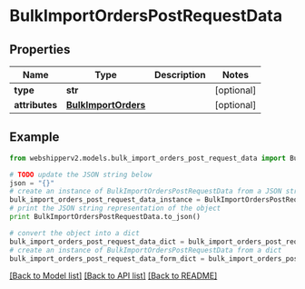 # BulkImportOrdersPostRequestData


## Properties
Name | Type | Description | Notes
------------ | ------------- | ------------- | -------------
**type** | **str** |  | [optional] 
**attributes** | [**BulkImportOrders**](BulkImportOrders.md) |  | [optional] 

## Example

```python
from webshipperv2.models.bulk_import_orders_post_request_data import BulkImportOrdersPostRequestData

# TODO update the JSON string below
json = "{}"
# create an instance of BulkImportOrdersPostRequestData from a JSON string
bulk_import_orders_post_request_data_instance = BulkImportOrdersPostRequestData.from_json(json)
# print the JSON string representation of the object
print BulkImportOrdersPostRequestData.to_json()

# convert the object into a dict
bulk_import_orders_post_request_data_dict = bulk_import_orders_post_request_data_instance.to_dict()
# create an instance of BulkImportOrdersPostRequestData from a dict
bulk_import_orders_post_request_data_form_dict = bulk_import_orders_post_request_data.from_dict(bulk_import_orders_post_request_data_dict)
```
[[Back to Model list]](../README.md#documentation-for-models) [[Back to API list]](../README.md#documentation-for-api-endpoints) [[Back to README]](../README.md)


